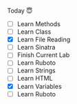 Today 😇
- [ ] Learn Methods
- [ ] Learn Class
- [x] Learn File Reading
- [ ] Learn Sinatra
- [ ] Finish Current Lab
- [ ] Learn Ruboto
- [ ] Learn Strings
- [ ] Learn HTML
- [x] Learn Variables
- [ ] Learn Ruboto